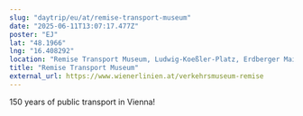 ```yaml
---
slug: "daytrip/eu/at/remise-transport-museum"
date: "2025-06-11T13:07:17.477Z"
poster: "EJ"
lat: "48.1966"
lng: "16.408292"
location: "Remise Transport Museum, Ludwig-Koeßler-Platz, Erdberger Mais, KG Landstraße, Landstraße, Wien, Vienna, 1030, Austria"
title: "Remise Transport Museum"
external_url: https://www.wienerlinien.at/verkehrsmuseum-remise
---
```

150 years of public transport in Vienna!
